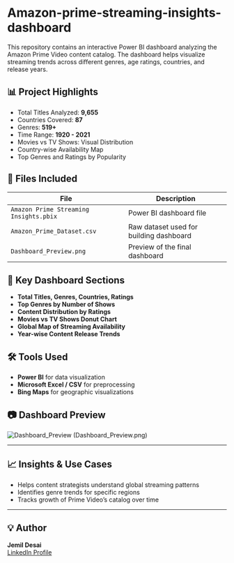 # Amazon-prime-streaming-insights-dashboard

This repository contains an interactive Power BI dashboard analyzing the Amazon Prime Video content catalog. The dashboard helps visualize streaming trends across different genres, age ratings, countries, and release years.

## 📊 Project Highlights

- Total Titles Analyzed: **9,655**
- Countries Covered: **87**
- Genres: **519+**
- Time Range: **1920 - 2021**
- Movies vs TV Shows: Visual Distribution
- Country-wise Availability Map
- Top Genres and Ratings by Popularity

## 📁 Files Included

| File | Description |
|------|-------------|
| `Amazon Prime Streaming Insights.pbix` | Power BI dashboard file |
| `Amazon_Prime_Dataset.csv` | Raw dataset used for building dashboard |
| `Dashboard_Preview.png` | Preview of the final dashboard |

## 📌 Key Dashboard Sections

- **Total Titles, Genres, Countries, Ratings**
- **Top Genres by Number of Shows**
- **Content Distribution by Ratings**
- **Movies vs TV Shows Donut Chart**
- **Global Map of Streaming Availability**
- **Year-wise Content Release Trends**

## 🛠 Tools Used

- **Power BI** for data visualization
- **Microsoft Excel / CSV** for preprocessing
- **Bing Maps** for geographic visualizations

## 📷 Dashboard Preview

![Dashboard_Preview](https://github.com/user-attachments/assets/3ce22253-24a6-43c4-ab38-ac866f8e411a)
(Dashboard_Preview.png)

---

## 📈 Insights & Use Cases

- Helps content strategists understand global streaming patterns
- Identifies genre trends for specific regions
- Tracks growth of Prime Video’s catalog over time

---

## 💡 Author

**Jemil Desai**  
[LinkedIn Profile](https://www.linkedin.com/in/jemil-desai/)
